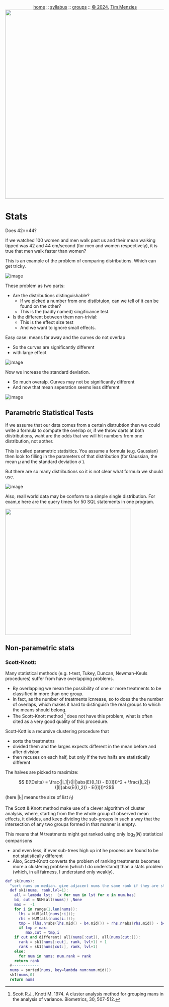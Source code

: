 <a name=top><br>
  <p align=center>&nbsp;<a href="/README.md#top">home</a> ::
  <a href="/docs/syllabus.md#top">syllabus</a> ::
  <a href="https://docs.google.com/spreadsheets/d/16yxmklx4zvmfAHE7QocOQZZ4v4UxD5ktJHWMJEjBcMI/edit#gid=0">groups</a> ::
  <a href="/LICENSE.md#top">&copy;&nbsp;2024</a>, <a href="http:/timm.fyi">Tim Menzies</a><br>
  <a href="/README.md#top"><img width=600  
     src="/etc/img/ase24.png"></a></p>


# Stats

Does 42==44?

If we watched 100 women and men walk past us and their mean walking tipped was 42 and 44 cm/second (for men and women respectively), it is true that men walk faster than women?



This is an example of the problem of comparing distributions. Which can get tricky.

![image](https://github.com/txt/aa24/assets/29195/5b1331fc-3bba-470e-a6d1-407bac9b7fb6)


These problem as two parts:

- Are the distributions distinguishable?
  - If we picked a number from one distibtuion, can we tell of it can be found on the other?
  - This is the (badly named) singificance test.
- Is the different between them non-trivial:
  - This is the effect size test
  - And we want to ignore small effects.


Easy case: means far away and the curves do not overlap

- So the curves are significantly different
- with large effect

![image](https://github.com/txt/aa24/assets/29195/3a0eaad2-4986-463b-a1f0-e26d8500efae)


Now we increase the standard deviation.

- So much overalp. Curves may not be significantly different
- And now that mean seperation seems less different

![image](https://github.com/txt/aa24/assets/29195/ee3e7184-4f78-4c88-bd66-34c2d61c98e5)

## Parametric Statistical Tests

If we assume that our data comes from a certain distrubtion then we could write a formula to compute the overlap or, if we throw darts at both diistributions, waht are the odds
that we will hit numbers from one distribution, not aother.

This is called parametric statisitics. You assume a formula (e.g. Gaussian) then look to filling in the parameters of that distribution (for Gaussian, the mean $\mu$ and the standard deviation $\sigma$ ).

But there are so many distributions so it is not clear what formula we should use.

![image](https://github.com/txt/aa24/assets/29195/0d871993-9ddd-4535-aad3-b1d567310e08)

Also, reall world data may be conform to a simple single distribution. For exam,e here are the query times for 50 SQL statements in one program.

<img src="https://github.com/txt/aa24/assets/29195/3ad878b4-4f47-4db2-9a2c-c3e74ac97c29)" width=400>


## Non-parametric stats

### Scott-Knott:

Many statistical methods (e.g.  t-test, Tukey, Duncan, Newman-Keuls procedures) suffer from  have overlapping
problems. 
- By overlapping we mean the possibility of one or more treatments to be classified in
more than one group.
- In fact, as the number of treatments icnrease, so to does the the number of overlaps, which makes it hard  to
    distinguish the real groups to which the means should belong.
- The Scott-Knott method [^sk] does not have this problem, what is often cited as a very good quality of this
procedure.

Scott-Kott is a recursive clustering procedure that 
- sorts the treatmetns
- divided them and the larges expects different in the mean before and after division
- then recuses on each half, but only if the two halfs are statistically different

The halves are picked to maximize:

$$    E(\Delta) = \frac{|l_1|}{|l|}abs(E({l_1}) - E({l}))^2 + \frac{|l_2|}{|l|}abs(E({l_2}) - E({l}))^2$$

(here   $|l_1|$ means the size of list $l_1$)


[^sk]: Scott R.J., Knott M. 1974. A cluster analysis method for grouping mans in the analysis of variance.
Biometrics, 30, 507-512.
 
The Scott & Knott method make use of a clever algorithm of cluster analysis, where, starting from
the the whole group of observed mean effects, it divides, and keep dividing the sub-groups in such
a way that the intersection of any two groups formed in that manner is empty.

This means that $N$ treatments might  get ranked using    only $\log_2(N)$ statistical comparisons
- and even less, if ever sub-trees high up int he process are found to be not statistically different
- Also, Scott-Knott converts the  problem of ranking treatments becomes more a clustering probkem (which I do understand) than a stats problem (which, in all fairness, I understand only weakly).


```lua
def sk(nums):
  "sort nums on median. give adjacent nums the same rank if they are statistically the same"
  def sk1(nums, rank,lvl=1):
    all = lambda lst:  [x for num in lst for x in num.has]
    b4, cut = NUM(all(nums)) ,None
    max =  -1
    for i in range(1,len(nums)):  
      lhs = NUM(all(nums[:i])); 
      rhs = NUM(all(nums[i:])); 
      tmp = (lhs.n*abs(lhs.mid() - b4.mid()) + rhs.n*abs(rhs.mid() - b4.mid()))/b4.n 
      if tmp > max:
         max,cut = tmp,i 
    if cut and different( all(nums[:cut]), all(nums[cut:])): 
      rank = sk1(nums[:cut], rank, lvl+1) + 1
      rank = sk1(nums[cut:], rank, lvl+1)
    else:
      for num in nums: num.rank = rank
    return rank
  #------------ 
  nums = sorted(nums, key=lambda num:num.mid())
  sk1(nums,0)
  return nums
```
